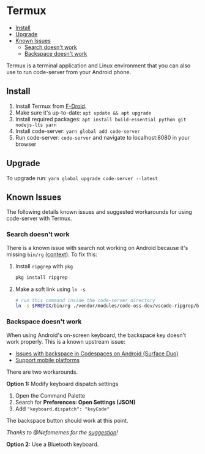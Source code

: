 <!-- START doctoc generated TOC please keep comment here to allow auto update -->
<!-- DON'T EDIT THIS SECTION, INSTEAD RE-RUN doctoc TO UPDATE -->
# Termux

- [Install](#install)
- [Upgrade](#upgrade)
- [Known Issues](#known-issues)
  - [Search doesn't work](#search-doesnt-work)
  - [Backspace doesn't work](#backspace-doesnt-work)

<!-- END doctoc generated TOC please keep comment here to allow auto update -->

Termux is a terminal application and Linux environment that you can also use to
run code-server from your Android phone.

## Install

1. Install Termux from [F-Droid](https://f-droid.org/en/packages/com.termux/).
1. Make sure it's up-to-date: `apt update && apt upgrade`
1. Install required packages: `apt install build-essential python git nodejs-lts yarn`
1. Install code-server: `yarn global add code-server`
1. Run code-server: `code-server` and navigate to localhost:8080 in your browser

## Upgrade

To upgrade run: `yarn global upgrade code-server --latest`

## Known Issues

The following details known issues and suggested workarounds for using
code-server with Termux.

### Search doesn't work

There is a known issue with search not working on Android because it's missing
`bin/rg` ([context](https://github.com/cdr/code-server/issues/1730#issuecomment-721515979)). To fix this:

1. Install `ripgrep` with `pkg`

   ```sh
   pkg install ripgrep
   ```

1. Make a soft link using `ln -s`

   ```sh
   # run this command inside the code-server directory
   ln -s $PREFIX/bin/rg ./vendor/modules/code-oss-dev/vscode-ripgrep/bin/rg
   ```

### Backspace doesn't work

When using Android's on-screen keyboard, the backspace key doesn't work
properly. This is a known upstream issue:

- [Issues with backspace in Codespaces on Android (Surface Duo)](https://github.com/microsoft/vscode/issues/107602)
- [Support mobile platforms](https://github.com/xtermjs/xterm.js/issues/1101)

There are two workarounds.

**Option 1:** Modify keyboard dispatch settings

1. Open the Command Palette
2. Search for **Preferences: Open Settings (JSON)**
3. Add `"keyboard.dispatch": "keyCode"`

The backspace button should work at this point.

_Thanks to @Nefomemes for the [suggestion](https://github.com/cdr/code-server/issues/1141#issuecomment-789463707)!_

**Option 2:** Use a Bluetooth keyboard.
